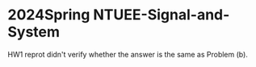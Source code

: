 # 2024Spring NTUEE-Signal-and-System


HW1 reprot didn't verify whether the answer is the same as Problem (b). 



